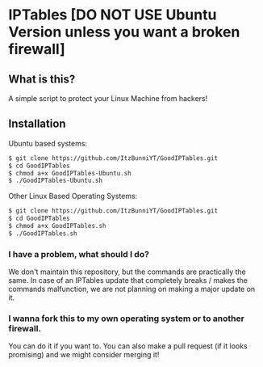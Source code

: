 # IPTables [DO NOT USE Ubuntu Version  unless you want a broken firewall]

## What is this?
A simple script to protect your Linux Machine from hackers!

## Installation

Ubuntu based systems:
```bash
$ git clone https://github.com/ItzBunniYT/GoodIPTables.git
$ cd GoodIPTables
$ chmod a+x GoodIPTables-Ubuntu.sh
$ ./GoodIPTables-Ubuntu.sh
```
Other Linux Based Operating Systems:

```bash
$ git clone https://github.com/ItzBunniYT/GoodIPTables.git
$ cd GoodIPTables
$ chmod a+x GoodIPTables.sh
$ ./GoodIPTables.sh
```

### I have a problem, what should I do?

We don't maintain this repository, but the commands are practically the same.
In case of an IPTables update that completely breaks / makes the commands malfunction, we are not planning on making a major update on it.

### I wanna fork this to my own operating system or to another firewall.

You can do it if you want to. You can also make a pull request (if it looks promising) and we might consider merging it!
